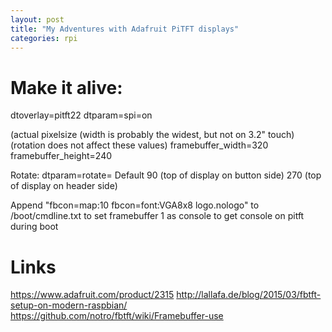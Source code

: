 ```yaml
---
layout: post
title: "My Adventures with Adafruit PiTFT displays"
categories: rpi
---
```

# Make it alive:
dtoverlay=pitft22
dtparam=spi=on

(actual pixelsize (width is probably the widest, but not on 3.2" touch)
(rotation does not affect these values)
framebuffer_width=320
framebuffer_height=240

Rotate:
dtparam=rotate=<deg>
Default 90 (top of display on button side)
270 (top of display on header side)

Append "fbcon=map:10 fbcon=font:VGA8x8 logo.nologo" to 
/boot/cmdline.txt to set framebuffer 1 as console to 
get console on pitft during boot

# Links
https://www.adafruit.com/product/2315
http://lallafa.de/blog/2015/03/fbtft-setup-on-modern-raspbian/
https://github.com/notro/fbtft/wiki/Framebuffer-use

